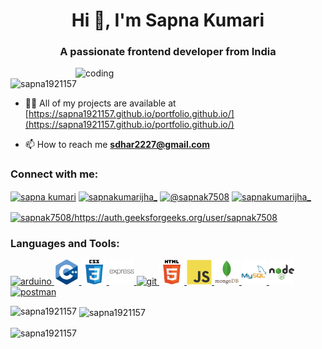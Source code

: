 <h1 align="center">Hi 👋, I'm Sapna Kumari</h1>
<h3 align="center">A passionate frontend developer from India</h3>

<img src="https://camo.githubusercontent.com/cae12fddd9d6982901d82580bdf321d81fb299141098ca1c2d4891870827bf17/68747470733a2f2f6d69726f2e6d656469756d2e636f6d2f6d61782f313336302f302a37513379765349765f7430696f4a2d5a2e676966" alt="coding" align="right" width="400">

<p align="left"> <img src="https://komarev.com/ghpvc/?username=sapna1921157&label=Profile%20views&color=0e75b6&style=flat" alt="sapna1921157" /> </p>

- 👨‍💻 All of my projects are available at [https://sapna1921157.github.io/portfolio.github.io/](https://sapna1921157.github.io/portfolio.github.io/)

- 📫 How to reach me **sdhar2227@gmail.com**

<h3 align="left">Connect with me:</h3>
<p align="left">
<a href="https://www.linkedin.com/in/sapna-kumari-471549217/" target="blank"><img align="center" src="https://raw.githubusercontent.com/rahuldkjain/github-profile-readme-generator/master/src/images/icons/Social/linked-in-alt.svg" alt="sapna kumari" height="30" width="40" /></a>
<a href="https://instagram.com/sapnakumarijha_" target="blank"><img align="center" src="https://raw.githubusercontent.com/rahuldkjain/github-profile-readme-generator/master/src/images/icons/Social/instagram.svg" alt="sapnakumarijha_" height="30" width="40" /></a>
<a href="https://www.hackerrank.com/@sapnak7508" target="blank"><img align="center" src="https://raw.githubusercontent.com/rahuldkjain/github-profile-readme-generator/master/src/images/icons/Social/hackerrank.svg" alt="@sapnak7508" height="30" width="40" /></a>
<a href="https://www.leetcode.com/sapnakumarijha_" target="blank"><img align="center" src="https://raw.githubusercontent.com/rahuldkjain/github-profile-readme-generator/master/src/images/icons/Social/leet-code.svg" alt="sapnakumarijha_" height="30" width="40" /></a>

<a href="https://auth.geeksforgeeks.org/user/sapnak7508/https://auth.geeksforgeeks.org/user/sapnak7508" target="blank"><img align="center" src="https://raw.githubusercontent.com/rahuldkjain/github-profile-readme-generator/master/src/images/icons/Social/geeks-for-geeks.svg" alt="sapnak7508/https://auth.geeksforgeeks.org/user/sapnak7508" height="30" width="40" /></a>
</p>

<h3 align="left">Languages and Tools:</h3>
<p align="left"> <a href="https://www.arduino.cc/" target="_blank" rel="noreferrer"> <img src="https://cdn.worldvectorlogo.com/logos/arduino-1.svg" alt="arduino" width="40" height="40"/> </a> <a href="https://www.w3schools.com/cpp/" target="_blank" rel="noreferrer"> <img src="https://raw.githubusercontent.com/devicons/devicon/master/icons/cplusplus/cplusplus-original.svg" alt="cplusplus" width="40" height="40"/> </a> <a href="https://www.w3schools.com/css/" target="_blank" rel="noreferrer"> <img src="https://raw.githubusercontent.com/devicons/devicon/master/icons/css3/css3-original-wordmark.svg" alt="css3" width="40" height="40"/> </a> <a href="https://expressjs.com" target="_blank" rel="noreferrer"> <img src="https://raw.githubusercontent.com/devicons/devicon/master/icons/express/express-original-wordmark.svg" alt="express" width="40" height="40"/> </a> <a href="https://git-scm.com/" target="_blank" rel="noreferrer"> <img src="https://www.vectorlogo.zone/logos/git-scm/git-scm-icon.svg" alt="git" width="40" height="40"/> </a> <a href="https://www.w3.org/html/" target="_blank" rel="noreferrer"> <img src="https://raw.githubusercontent.com/devicons/devicon/master/icons/html5/html5-original-wordmark.svg" alt="html5" width="40" height="40"/> </a> <a href="https://developer.mozilla.org/en-US/docs/Web/JavaScript" target="_blank" rel="noreferrer"> <img src="https://raw.githubusercontent.com/devicons/devicon/master/icons/javascript/javascript-original.svg" alt="javascript" width="40" height="40"/> </a> <a href="https://www.mongodb.com/" target="_blank" rel="noreferrer"> <img src="https://raw.githubusercontent.com/devicons/devicon/master/icons/mongodb/mongodb-original-wordmark.svg" alt="mongodb" width="40" height="40"/> </a> <a href="https://www.mysql.com/" target="_blank" rel="noreferrer"> <img src="https://raw.githubusercontent.com/devicons/devicon/master/icons/mysql/mysql-original-wordmark.svg" alt="mysql" width="40" height="40"/> </a> <a href="https://nodejs.org" target="_blank" rel="noreferrer"> <img src="https://raw.githubusercontent.com/devicons/devicon/master/icons/nodejs/nodejs-original-wordmark.svg" alt="nodejs" width="40" height="40"/> </a> <a href="https://postman.com" target="_blank" rel="noreferrer"> <img src="https://www.vectorlogo.zone/logos/getpostman/getpostman-icon.svg" alt="postman" width="40" height="40"/> </a> <a href="https://reactjs.org/" target="_blank" rel="noreferrer"> 
<!--   <img src="https://raw.githubusercontent.com/devicons/devicon/master/icons/react/react-original-wordmark.svg" alt="react" width="40" height="40"/>  -->
</a>
  
</p>

<p><img align="left" src="https://github-readme-stats.vercel.app/api/top-langs?username=sapna1921157&show_icons=true&locale=en&layout=compact" alt="sapna1921157" /></p>

<p>&nbsp;<img align="center" src="https://github-readme-stats.vercel.app/api?username=sapna1921157&show_icons=true&locale=en" alt="sapna1921157" /></p>

<p><img align="center" src="https://github-readme-streak-stats.herokuapp.com/?user=sapna1921157&" alt="sapna1921157" /></p>
